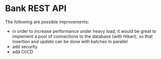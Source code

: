 # Bank REST API
The following are possible improvements:
- in order to increase performance under heavy load, it would be great to implement a pool of connections to the database (with Hikari), so that insertion and update can be done with batches in parallel
- add security
- add CI/CD
